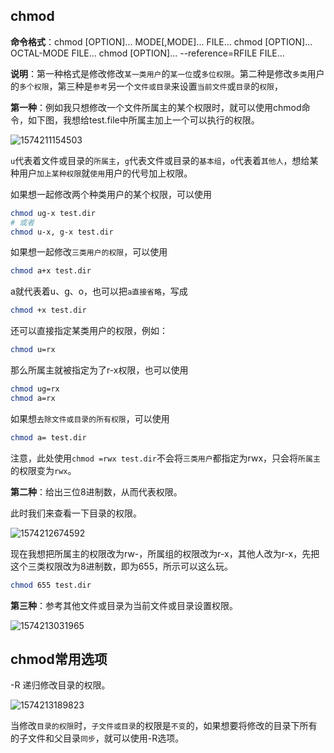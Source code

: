 ## chmod

**命令格式**：chmod  [OPTION]...  MODE[,MODE]...  FILE...
       		   chmod [OPTION]...  OCTAL-MODE  FILE...
                   chmod [OPTION]...  --reference=RFILE  FILE...

**说明**：第一种格式是修改修改`某一类用户`的`某一位`或`多位权限`。第二种是修改`多类`用户的`多个权限`，第三种是`参考`另一个`文件或目录`来设置`当前文件`或`目录`的`权限`，

**第一种**：例如我只想修改一个文件所属主的某个权限时，就可以使用chmod命令，如下图，我想给test.file中所属主加上一个可以执行的权限。

![1574211154503](C:\Users\LIGHTI~1\AppData\Local\Temp\1574211154503.png)

`u`代表着文件或目录的`所属主`，`g`代表文件或目录的`基本组`，`o`代表着`其他人`，想给某种用户`加上某种权限`就`使用`用户的代号加上权限。

如果想一起修改两个种类用户的某个权限，可以使用

```bash
chmod ug-x test.dir
# 或者
chmod u-x, g-x test.dir
```

如果想一起修改`三类用户的权限`，可以使用

```bash
chmod a+x test.dir
```

a就代表着u、g、o，也可以把`a直接省略`，写成

```bash
chmod +x test.dir
```

还可以直接指定某类用户的权限，例如：

```bash
chmod u=rx
```

那么所属主就被指定为了r-x权限，也可以使用

```bash
chmod ug=rx
chmod a=rx
```

如果想`去除文件或目录的所有权限`，可以使用

```bash
chmod a= test.dir
```

注意，此处使用`chmod =rwx test.dir`不会将`三类用户`都指定为rwx，只会将`所属主`的权限变为`rwx`。

**第二种**：给出三位8进制数，从而代表权限。

此时我们来查看一下目录的权限。

![1574212674592](C:\Users\LIGHTI~1\AppData\Local\Temp\1574212674592.png)

现在我想把所属主的权限改为rw-，所属组的权限改为r-x，其他人改为r-x，先把这个三类权限改为8进制数，即为655，所示可以这么玩。

```bash
chmod 655 test.dir
```

**第三种**：参考其他文件或目录为当前文件或目录设置权限。

![1574213031965](C:\Users\LIGHTI~1\AppData\Local\Temp\1574213031965.png)

## chmod常用选项

-R    递归修改目录的权限。

![1574213189823](C:\Users\LIGHTI~1\AppData\Local\Temp\1574213189823.png)

当修改`目录的权限`时，`子文件或目录`的权限是`不变`的，如果想要将修改的目录下所有的子文件和父目录`同步`，就可以使用-R选项。